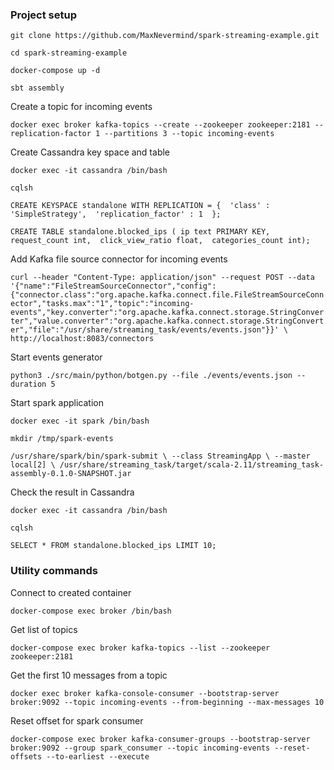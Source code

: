 ### Project setup

`git clone https://github.com/MaxNevermind/spark-streaming-example.git`

`cd spark-streaming-example`

`docker-compose up -d`

`sbt assembly`

Create a topic for incoming events

`docker exec broker kafka-topics --create --zookeeper zookeeper:2181 --replication-factor 1 --partitions 3 --topic incoming-events`

Create Cassandra key space and table

`docker exec -it cassandra /bin/bash`

`cqlsh`

`CREATE KEYSPACE standalone
  WITH REPLICATION = { 
   'class' : 'SimpleStrategy', 
   'replication_factor' : 1 
  };`
  
`CREATE TABLE standalone.blocked_ips (
   ip text PRIMARY KEY, 
   request_count int, 
   click_view_ratio float, 
   categories_count int);`

Add Kafka file source connector for incoming events

`curl --header "Content-Type: application/json" --request POST --data '{"name":"FileStreamSourceConnector","config":{"connector.class":"org.apache.kafka.connect.file.FileStreamSourceConnector","tasks.max":"1","topic":"incoming-events","key.converter":"org.apache.kafka.connect.storage.StringConverter","value.converter":"org.apache.kafka.connect.storage.StringConverter","file":"/usr/share/streaming_task/events/events.json"}}' \
http://localhost:8083/connectors`

Start events generator

`python3 ./src/main/python/botgen.py --file ./events/events.json --duration 5`

Start spark application

`docker exec -it spark /bin/bash`

`mkdir /tmp/spark-events`

`/usr/share/spark/bin/spark-submit \
--class StreamingApp \
--master local[2] \
/usr/share/streaming_task/target/scala-2.11/streaming_task-assembly-0.1.0-SNAPSHOT.jar`

Check the result in Cassandra

`docker exec -it cassandra /bin/bash`

`cqlsh`

`SELECT * FROM standalone.blocked_ips LIMIT 10;`   


### Utility commands

Connect to created container

`docker-compose exec broker /bin/bash`

Get list of topics

`docker-compose exec broker kafka-topics --list --zookeeper zookeeper:2181`

Get the first 10 messages from a topic

`docker exec broker kafka-console-consumer --bootstrap-server broker:9092 --topic incoming-events --from-beginning --max-messages 10`

Reset offset for spark consumer

`docker-compose exec broker kafka-consumer-groups --bootstrap-server broker:9092 --group spark_consumer --topic incoming-events --reset-offsets --to-earliest --execute`

